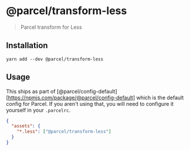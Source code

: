 # @parcel/transform-less

> Parcel transform for Less

## Installation

```
yarn add --dev @parcel/transform-less
```

## Usage

This ships as part of [@parcel/config-default][https://npmjs.com/package/@parcel/config-default]
which is the default config for Parcel. If you aren't using that, you will need
to configure it yourself in your `.parcelrc`.

```json
{
  "assets": {
    "*.less": ["@parcel/transform-less"]
  }
}
```
